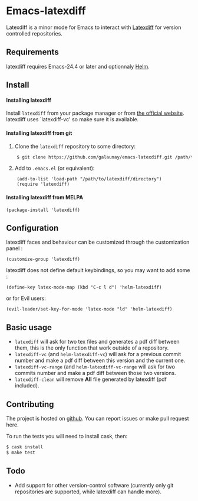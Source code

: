 # Emacs-latexdiff

Latexdiff is a minor mode for Emacs to interact with [Latexdiff](https://github.com/ftilmann/latexdiff) for version controlled
repositories.

## Requirements
latexdiff requires Emacs-24.4 or later
and optionnaly [Helm](https://github.com/emacs-helm/helm).

## Install

#### Installing latexdiff
Install `latexdiff` from your package manager or from
[the official website](https://github.com/ftilmann/latexdiff).
latexdiff uses `latexdiff-vc' so make sure it is available.

#### Installing latexdiff from git
  1. Clone the `latexdiff` repository to some directory:

```bash
    $ git clone https://github.com/galaunay/emacs-latexdiff.git /path/to/latexdiff/directory
```

  2. Add to `.emacs.el` (or equivalent):

```elisp
    (add-to-list 'load-path "/path/to/latexdiff/directory")
    (require 'latexdiff)
```

#### Installing latexdiff from MELPA

```elisp
(package-install 'latexdiff)
```

## Configuration
latexdiff faces and behaviour can be customized through the customization panel :

```elisp
(customize-group 'latexdiff)
```

latexdiff does not define default keybindings, so you may want to add
some :

```elisp
(define-key latex-mode-map (kbd "C-c l d") 'helm-latexdiff)
```

or for Evil users:

```elisp
(evil-leader/set-key-for-mode 'latex-mode "ld" 'helm-latexdiff)
```

## Basic usage

 - `latexdiff` will ask for two tex files and generates a pdf diff between them, this is the only function that work outside of a repository.
 - `latexdiff-vc` (and `helm-latexdiff-vc`) will ask for a previous commit number and make a pdf diff between this version and the current one.
 - `latexdiff-vc-range` (and `helm-latexdiff-vc-range` will ask for two commits number and make a pdf diff between those two versions.
 - `latexdiff-clean` will remove **All** file generated by latexdiff (pdf included).

## Contributing
The project is hosted on [github](https://github.com/galaunay/emacs-latexdiff).
You can report issues or make pull request here.

To run the tests you will need to install cask, then:

```bash
$ cask install
$ make test
```

## Todo
 - Add support for other version-control software (currently only git repositories are supported, while latexdiff can handle more).
